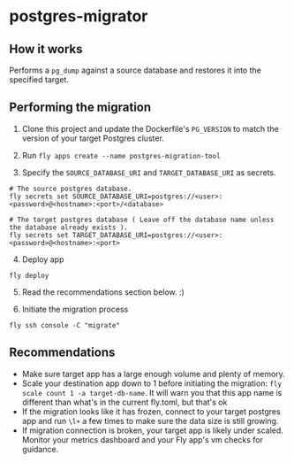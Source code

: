 # postgres-migrator

## How it works

Performs a `pg_dump` against a source database and restores it into the specified target.

## Performing the migration

1. Clone this project and update the Dockerfile's `PG_VERSION` to match the version of your target Postgres cluster.

2. Run `fly apps create --name postgres-migration-tool`

3. Specify the `SOURCE_DATABASE_URI` and `TARGET_DATABASE_URI` as secrets.
```shell
# The source postgres database.
fly secrets set SOURCE_DATABASE_URI=postgres://<user>:<password>@<hostname>:<port>/<database>

# The target postgres database ( Leave off the database name unless the database already exists ).
fly secrets set TARGET_DATABASE_URI=postgres://<user>:<password>@<hostname>:<port>
```

4. Deploy app
```
fly deploy
```

5. Read the recommendations section below. :)

6. Initiate the migration process
```
fly ssh console -C "migrate"
```

## Recommendations

* Make sure target app has a large enough volume and plenty of memory.
* Scale your destination app down to 1 before initiating the migration: `fly scale count 1 -a target-db-name`. It will warn you that this app name is different than what's in the current fly.toml, but that's ok
* If the migration looks like it has frozen, connect to your target postgres app and run  `\l+` a few times to make sure the data size is still growing.
* If migration connection is broken, your target app is likely under scaled.  Monitor your metrics dashboard and your Fly app's vm checks for guidance.
